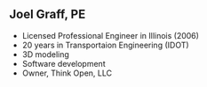 ## Joel Graff, PE

- Licensed Professional Engineer in Illinois (2006)
- 20 years in Transportaion Engineering (IDOT) 
- 3D modeling
- Software development
- Owner, Think Open, LLC